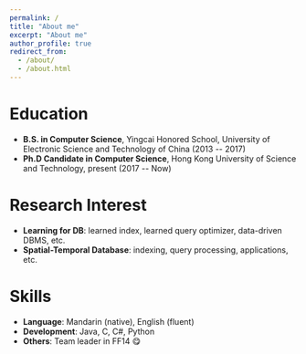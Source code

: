 ```yaml
---
permalink: /
title: "About me"
excerpt: "About me"
author_profile: true
redirect_from: 
  - /about/
  - /about.html
---
```


Education
======
* **B.S. in Computer Science**, Yingcai Honored School, University of Electronic Science and Technology of China (2013 -- 2017)
* **Ph.D Candidate in Computer Science**, Hong Kong University of Science and Technology, present (2017 -- Now)

Research Interest
======
* **Learning for DB**: learned index, learned query optimizer, data-driven DBMS, etc.
* **Spatial-Temporal Database**: indexing, query processing, applications, etc.
  
Skills
======
* **Language**: Mandarin (native), English (fluent)
* **Development**: Java, C, C#, Python
* **Others**: Team leader in FF14 :yum:	
